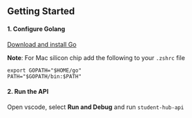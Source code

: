 ## Getting Started

#### 1. Configure Golang
[Download and install Go](https://go.dev/doc/install)

**Note**:
For Mac silicon chip add the following to your `.zshrc` file
```
export GOPATH="$HOME/go"
PATH="$GOPATH/bin:$PATH"
```

#### 2. Run the API
Open vscode, select **Run and Debug** and run `student-hub-api`